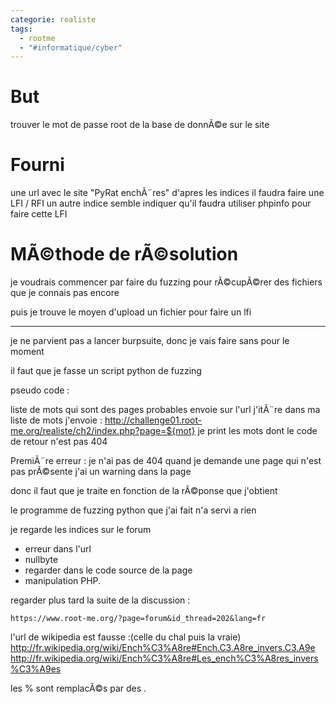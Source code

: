 ```yaml
---
categorie: realiste
tags:
  - rootme
  - "#informatique/cyber"
---
```


# But

trouver le mot de passe root de la base de donnÃ©e sur le site

# Fourni


une url avec le site "PyRat enchÃ¨res"
d'apres les indices il faudra faire une LFI / RFI 
un autre indice semble indiquer qu'il faudra utiliser phpinfo pour faire cette LFI

# MÃ©thode de rÃ©solution

je voudrais commencer par faire du fuzzing pour rÃ©cupÃ©rer des fichiers que je connais pas encore

puis je trouve le moyen d'upload un fichier pour faire un lfi 

---

je ne parvient pas a lancer burpsuite, donc je vais faire sans pour le moment

il faut que je fasse un script python de fuzzing

pseudo code : 

liste de mots qui sont des pages probables
envoie sur l'url 
j'itÃ¨re dans ma liste de mots
	j'envoie : http://challenge01.root-me.org/realiste/ch2/index.php?page=${mot}
	je print les mots dont le code de retour n'est pas 404

PremiÃ¨re erreur : 
je n'ai pas de 404 quand je demande une page qui n'est pas prÃ©sente
j'ai un warning dans la page

donc il faut que je traite en fonction de la rÃ©ponse que j'obtient

le programme de fuzzing python que j'ai fait n'a servi a rien

je regarde les indices sur le forum

- erreur dans l'url
- nullbyte 
-  regarder dans le code source de la page
- manipulation PHP.<qqchose>



regarder plus tard la suite de la discussion : 
```
https://www.root-me.org/?page=forum&id_thread=202&lang=fr
```

l'url de wikipedia est fausse  :(celle du chal puis la vraie)
http://fr.wikipedia.org/wiki/Ench%C3%A8re#Ench.C3.A8re_invers.C3.A9e
http://fr.wikipedia.org/wiki/Ench%C3%A8re#Les_ench%C3%A8res_invers%C3%A9es

les % sont remplacÃ©s par des .